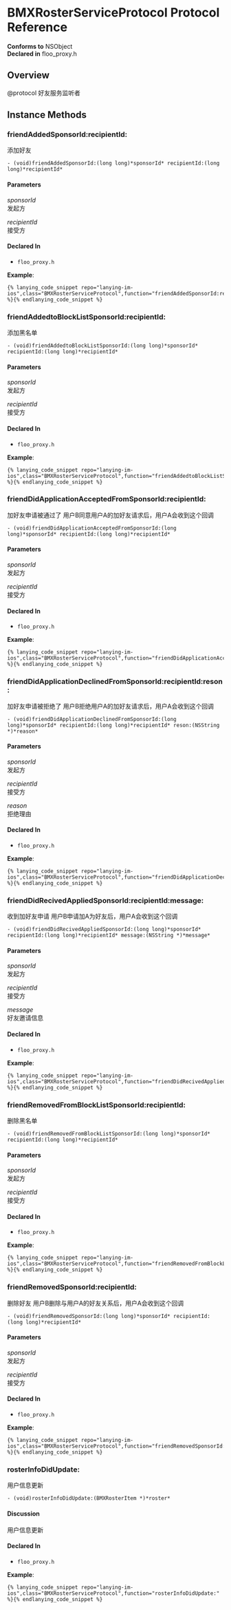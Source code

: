 # BMXRosterServiceProtocol Protocol Reference

  **Conforms to** NSObject  
  **Declared in** floo_proxy.h  

## Overview

@protocol 好友服务监听者

## Instance Methods

<a name="//api/name/friendAddedSponsorId:recipientId:" title="friendAddedSponsorId:recipientId:"></a>
### friendAddedSponsorId:recipientId:

添加好友

`- (void)friendAddedSponsorId:(long long)*sponsorId* recipientId:(long long)*recipientId*`

#### Parameters

*sponsorId*  
   发起方  

*recipientId*  
   接受方  

#### Declared In
* `floo_proxy.h`

<a name="//api/name/friendAddedtoBlockListSponsorId:recipientId:" title="friendAddedtoBlockListSponsorId:recipientId:"></a>
**Example**:
```
{% lanying_code_snippet repo="lanying-im-ios",class="BMXRosterServiceProtocol",function="friendAddedSponsorId:recipientId:" %}{% endlanying_code_snippet %}
```
### friendAddedtoBlockListSponsorId:recipientId:

添加黑名单

`- (void)friendAddedtoBlockListSponsorId:(long long)*sponsorId* recipientId:(long long)*recipientId*`

#### Parameters

*sponsorId*  
   发起方  

*recipientId*  
   接受方  

#### Declared In
* `floo_proxy.h`

<a name="//api/name/friendDidApplicationAcceptedFromSponsorId:recipientId:" title="friendDidApplicationAcceptedFromSponsorId:recipientId:"></a>
**Example**:
```
{% lanying_code_snippet repo="lanying-im-ios",class="BMXRosterServiceProtocol",function="friendAddedtoBlockListSponsorId:recipientId:" %}{% endlanying_code_snippet %}
```
### friendDidApplicationAcceptedFromSponsorId:recipientId:

加好友申请被通过了 用户B同意用户A的加好友请求后，用户A会收到这个回调

`- (void)friendDidApplicationAcceptedFromSponsorId:(long long)*sponsorId* recipientId:(long long)*recipientId*`

#### Parameters

*sponsorId*  
   发起方  

*recipientId*  
   接受方  

#### Declared In
* `floo_proxy.h`

<a name="//api/name/friendDidApplicationDeclinedFromSponsorId:recipientId:reson:" title="friendDidApplicationDeclinedFromSponsorId:recipientId:reson:"></a>
**Example**:
```
{% lanying_code_snippet repo="lanying-im-ios",class="BMXRosterServiceProtocol",function="friendDidApplicationAcceptedFromSponsorId:recipientId:" %}{% endlanying_code_snippet %}
```
### friendDidApplicationDeclinedFromSponsorId:recipientId:reson:

加好友申请被拒绝了 用户B拒绝用户A的加好友请求后，用户A会收到这个回调

`- (void)friendDidApplicationDeclinedFromSponsorId:(long long)*sponsorId* recipientId:(long long)*recipientId* reson:(NSString *)*reason*`

#### Parameters

*sponsorId*  
   发起方  

*recipientId*  
   接受方  

*reason*  
   拒绝理由  

#### Declared In
* `floo_proxy.h`

<a name="//api/name/friendDidRecivedAppliedSponsorId:recipientId:message:" title="friendDidRecivedAppliedSponsorId:recipientId:message:"></a>
**Example**:
```
{% lanying_code_snippet repo="lanying-im-ios",class="BMXRosterServiceProtocol",function="friendDidApplicationDeclinedFromSponsorId:recipientId:reson:" %}{% endlanying_code_snippet %}
```
### friendDidRecivedAppliedSponsorId:recipientId:message:

收到加好友申请 用户B申请加A为好友后，用户A会收到这个回调

`- (void)friendDidRecivedAppliedSponsorId:(long long)*sponsorId* recipientId:(long long)*recipientId* message:(NSString *)*message*`

#### Parameters

*sponsorId*  
   发起方  

*recipientId*  
   接受方  

*message*  
   好友邀请信息  

#### Declared In
* `floo_proxy.h`

<a name="//api/name/friendRemovedFromBlockListSponsorId:recipientId:" title="friendRemovedFromBlockListSponsorId:recipientId:"></a>
**Example**:
```
{% lanying_code_snippet repo="lanying-im-ios",class="BMXRosterServiceProtocol",function="friendDidRecivedAppliedSponsorId:recipientId:message:" %}{% endlanying_code_snippet %}
```
### friendRemovedFromBlockListSponsorId:recipientId:

删除黑名单

`- (void)friendRemovedFromBlockListSponsorId:(long long)*sponsorId* recipientId:(long long)*recipientId*`

#### Parameters

*sponsorId*  
   发起方  

*recipientId*  
   接受方  

#### Declared In
* `floo_proxy.h`

<a name="//api/name/friendRemovedSponsorId:recipientId:" title="friendRemovedSponsorId:recipientId:"></a>
**Example**:
```
{% lanying_code_snippet repo="lanying-im-ios",class="BMXRosterServiceProtocol",function="friendRemovedFromBlockListSponsorId:recipientId:" %}{% endlanying_code_snippet %}
```
### friendRemovedSponsorId:recipientId:

删除好友 用户B删除与用户A的好友关系后，用户A会收到这个回调

`- (void)friendRemovedSponsorId:(long long)*sponsorId* recipientId:(long long)*recipientId*`

#### Parameters

*sponsorId*  
   发起方  

*recipientId*  
   接受方  

#### Declared In
* `floo_proxy.h`

<a name="//api/name/rosterInfoDidUpdate:" title="rosterInfoDidUpdate:"></a>
**Example**:
```
{% lanying_code_snippet repo="lanying-im-ios",class="BMXRosterServiceProtocol",function="friendRemovedSponsorId:recipientId:" %}{% endlanying_code_snippet %}
```
### rosterInfoDidUpdate:

用户信息更新

`- (void)rosterInfoDidUpdate:(BMXRosterItem *)*roster*`

#### Discussion
用户信息更新

#### Declared In
* `floo_proxy.h`

**Example**:
```
{% lanying_code_snippet repo="lanying-im-ios",class="BMXRosterServiceProtocol",function="rosterInfoDidUpdate:" %}{% endlanying_code_snippet %}
```
